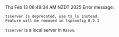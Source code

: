 Thu Feb 13 06:49:34 AM NZDT 2025
Error message: 
```
tsserver is deprecated, use ts_ls instead.
Feature will be removed in lspconfig 0.2.1
```
`tsserver` is a local server in `Mason`.

